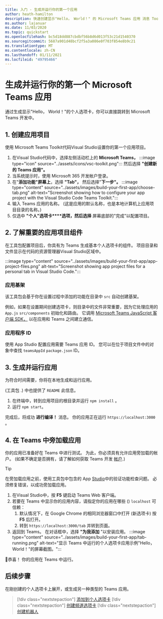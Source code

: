 ```yaml
---
title: 入门 - 生成并运行你的第一个应用
author: heath-hamilton
description: 快速创建显示"Hello， World！" 的 Microsoft Teams 应用 消息 Toolkit。
ms.author: lajanuar
ms.date: 11/03/2020
ms.topic: quickstart
ms.openlocfilehash: bc5d18dd887cbdbf56b8d6d013f53c21d1540370
ms.sourcegitcommit: 5687a901d48bcf2f5a3a086e0f703f854e8b9c21
ms.translationtype: MT
ms.contentlocale: zh-CN
ms.lasthandoff: 01/11/2021
ms.locfileid: "49795466"
---
```

# <a name="build-and-run-your-first-microsoft-teams-app"></a>生成并运行你的第一个 Microsoft Teams 应用

通过生成显示"Hello， World！"的个人选项卡，你可以直接跳转到 Microsoft Teams 开发中。

## <a name="1-create-your-app-project"></a>1. 创建应用项目

使用 Microsoft Teams Toolkit代码Visual Studio设置你的第一个应用项目。

1. 在Visual Studio代码中，选择左侧活动栏上的 **Microsoft Teams，** :::image type="icon" source="../assets/icons/vsc-toolkit.png"::: 然后选择 **"创建新的 Teams 应用"。**
1. 当系统提示时，使用 Microsoft 365 开发帐户登录。
1. 在"**添加功能"屏幕上**，选择 **"Tab"，** 然后选择"**下一步"。**
:::image type="content" source="../assets/images/build-your-first-app/choose-tab.png" alt-text="Screenshot showing how to configure your app project with the Visual Studio Code Teams Toolkit.":::
1. 输入 Teams 应用的名称。  (这是应用的默认名称，也是本地计算机上应用项目目录的名称。) 
1. 仅选中 **"个人"选项卡****选项，然后选择** 屏幕底部的"完成"以配置项目。

## <a name="2-understand-important-app-project-components"></a>2. 了解重要的应用项目组件

在工具包配置项目后，你具有为 Teams 生成基本个人选项卡的组件。 项目目录和文件显示在代码的资源管理器Visual Studio区域中。

:::image type="content" source="../assets/images/build-your-first-app/app-project-files.png" alt-text="Screenshot showing app project files for a personal tab in Visual Studio Code.":::

### <a name="app-scaffolding"></a>应用基架

该工具包会基于你在设置过程中添加的功能在目录中 `src` 自动创建基架。

例如，如果在设置期间创建选项卡，则目录中的文件非常重要，因为它处理应用的 `App.js` `src/components` 初始化和路由。 它调用 [Microsoft Teams JavaScript 客户端 SDK，](../tabs/how-to/using-teams-client-sdk.md) 以在应用和 Teams 之间建立通信。

### <a name="app-id"></a>应用程序 ID

使用 App Studio 配置应用需要 Teams 应用 ID。 您可以在位于项目文件中的对象中查找 `teamsAppId` `package.json` ID。

## <a name="3-build-and-run-your-app"></a>3. 生成并运行应用

为符合时间需要，你将在本地生成和运行应用。

 (工具包 .) 中也提供了 `README` 此信息。

1. 在终端中，转到应用项目的根目录并运行 `npm install` 。
1. 运行 `npm start`。

完成后，将成功 **进行编译！** 消息。 你的应用正在运行 `https://localhost:3000` 。

## <a name="4-sideload-your-app-in-teams"></a>4. 在 Teams 中旁加载应用

你的应用已准备好在 Teams 中进行测试。 为此，你必须具有允许应用旁加载的帐户。  (如果不确定是否拥有，请了解如何获取 Teams 开发 [帐户](../build-your-first-app/build-first-app-overview.md#set-up-your-development-account).) 

> [!TIP]
> 在旁加载应用之前，使用工具包中包含的 App [Studio](../concepts/deploy-and-publish/appsource/prepare/submission-checklist.md#teams-app-validation-tool)中的验证功能检查问题。 必须修复错误，以成功旁加载应用。

1. 在Visual Studio中，按 **F5** 键启动 Teams Web 客户端。
1. 若要在 Teams 中显示你的应用内容，请指定你的应用在哪些 () `localhost` 可信赖：
   1. 默认情况下，在 Google Chrome 的相同浏览器窗口中打开 (新选项卡) 按 **F5** 后打开。
   1. 转到 `https://localhost:3000/tab` 并转到页面。
1. 返回到 Teams。 在对话框中，选择 **"为我添加** "以安装应用。
:::image type="content" source="../assets/images/build-your-first-app/tab-running.png" alt-text="显示 Teams 中运行的个人选项卡应用示例&quot;Hello， World！&quot;的屏幕截图。":::

🎉恭喜！ 你的应用在 Teams 中运行。

## <a name="next-step"></a>后续步骤

在刚创建的个人选项卡上展开，或生成另一种类型的 Teams 应用。

> [!div class="nextstepaction"]
> [添加到个人选项卡](../build-your-first-app/build-personal-tab.md)
> [!div class="nextstepaction"]
> [创建频道选项卡](../build-your-first-app/build-channel-tab.md)
> [!div class="nextstepaction"]
> [创建机器人](../build-your-first-app/build-bot.md)
